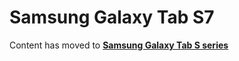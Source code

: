 # Samsung Galaxy Tab S7

Content has moved to [**Samsung Galaxy Tab S series**](samsung-galaxy-tab-s-series.md)&#x20;

